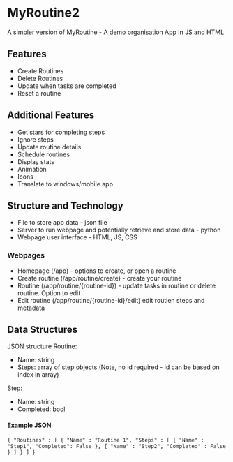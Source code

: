 # MyRoutine2
A simpler version of MyRoutine - A demo organisation App in JS and HTML

## Features
- Create Routines
- Delete Routines
- Update when tasks are completed
- Reset a routine

## Additional Features
- Get stars for completing steps
- Ignore steps
- Update routine details
- Schedule routines
- Display stats
- Animation
- Icons
- Translate to windows/mobile app

## Structure and Technology
- File to store app data - json file
- Server to run webpage and potentially retrieve and store data - python
- Webpage user interface - HTML, JS, CSS

### Webpages
- Homepage (/app) - options to create, or open a routine
- Create routine (/app/routine/create) - create your routine
- Routine (/app/routine/{routine-id}) - update tasks in routine or delete routine. Option to edit
- Edit routine (/app/routine/{routine-id}/edit) edit routien steps and metadata

## Data Structures
JSON structure
Routine:
- Name: string
- Steps: array of step objects
(Note, no id required - id can be based on index in array)

Step:
- Name: string
- Completed: bool

#### Example JSON
`{
    "Routines" : [
        {
            "Name" : "Routine 1",
            "Steps" : [
                {
                    "Name" : "Step1",
                    "Completed": False
                },
                {
                    "Name" : "Step2",
                    "Completed" : False
                }
            ]
        }
    ]
}`
